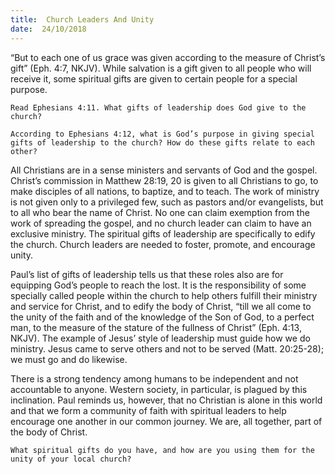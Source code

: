 ```yaml
---
title:  Church Leaders And Unity
date:  24/10/2018
---
```


“But to each one of us grace was given according to the measure of Christ’s gift” (Eph. 4:7, NKJV). While salvation is a gift given to all people who will receive it, some spiritual gifts are given to certain people for a special purpose.

`Read Ephesians 4:11. What gifts of leadership does God give to the church?`

`According to Ephesians 4:12, what is God’s purpose in giving special gifts of leadership to the church? How do these gifts relate to each other?`

All Christians are in a sense ministers and servants of God and the gospel. Christ’s commission in Matthew 28:19, 20 is given to all Christians to go, to make disciples of all nations, to baptize, and to teach. The work of ministry is not given only to a privileged few, such as pastors and/or evangelists, but to all who bear the name of Christ. No one can claim exemption from the work of spreading the gospel, and no church leader can claim to have an exclusive ministry. The spiritual gifts of leadership are specifically to edify the church. Church leaders are needed to foster, promote, and encourage unity.

Paul’s list of gifts of leadership tells us that these roles also are for equipping God’s people to reach the lost. It is the responsibility of some specially called people within the church to help others fulfill their ministry and service for Christ, and to edify the body of Christ, “till we all come to the unity of the faith and of the knowledge of the Son of God, to a perfect man, to the measure of the stature of the fullness of Christ” (Eph. 4:13, NKJV). The example of Jesus’ style of leadership must guide how we do ministry. Jesus came to serve others and not to be served (Matt. 20:25-28); we must go and do likewise.

There is a strong tendency among humans to be independent and not accountable to anyone. Western society, in particular, is plagued by this inclination. Paul reminds us, however, that no Christian is alone in this world and that we form a community of faith with spiritual leaders to help encourage one another in our common journey. We are, all together, part of the body of Christ.

`What spiritual gifts do you have, and how are you using them for the unity of your local church?`